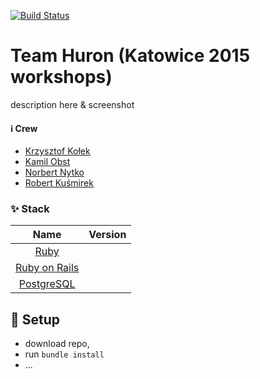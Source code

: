 [![Build Status](https://travis-ci.org/netguru-training/team-huron.svg?branch=master)](https://travis-ci.org/netguru-training/team-huron)

# Team Huron (Katowice 2015 workshops)

description here & screenshot

#### :information_source: Crew
- [Krzysztof Kołek](https://github.com/krzkol)
- [Kamil Obst](https://github.com/Kadilak)
- [Norbert Nytko](https://github.com/norbertnytko)
- [Robert Kuśmirek](https://github.com/qsmir)

### :sparkles: Stack

| Name |  Version |
| :--: | :---: |
| [Ruby](https://www.ruby-lang.org) | |
| [Ruby on Rails](http://www.rubyonrails.org/) | |
| [PostgreSQL](http://www.postgresql.org/) | |

## :hammer: Setup

- download repo,
- run `bundle install`
- ...
